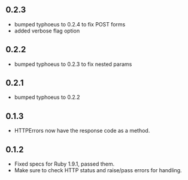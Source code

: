 0.2.3
-----
* bumped typhoeus to 0.2.4 to fix POST forms
* added verbose flag option

0.2.2
-----
* bumped typhoeus to 0.2.3 to fix nested params

0.2.1
-----
* bumped typhoeus to 0.2.2

0.1.3
-----
* HTTPErrors now have the response code as a method.

0.1.2
-----
* Fixed specs for Ruby 1.9.1, passed them.
* Make sure to check HTTP status and raise/pass errors for handling.
